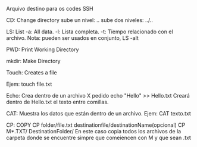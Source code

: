 Arquivo destino para os codes SSH

CD: Change directory
   sube un nivel:    ..
   sube dos niveles: ../..

LS: List
   -a: All data.
   -l: Lista completa.
   -t: Tiempo relacionado con el archivo.
Nota: pueden ser usados en conjunto, LS -alt

PWD: Print Working Directory

mkdir: Make Directory

Touch: Creates a file 

Ejem: touch file.txt

Echo: Crea dentro de un archivo X pedido
    echo "Hello" >> Hello.txt 
    Creará dentro de Hello.txt el texto entre comillas.

CAT: Muestra los datos que están dentro de un archivo. 
Ejem: CAT texto.txt

CP: COPY
    CP folder/file.txt destinationfile/destinationName(opcional)
    CP M*.TXT/ DestinationFolder/ En este caso copia todos los archivos de la carpeta donde se encuentre simpre que comeiencen con M y que sean .txt

